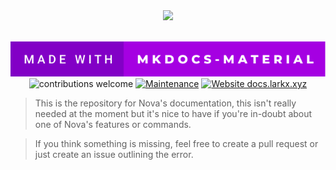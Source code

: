 <div align="center">
    <a href="https://docs.larkx.xyz/">
        <img src="https://cdn.discordapp.com/attachments/826078608442654730/875162239697555516/favicon3.png">
    </a>
</div>

<br />

<div align="center">

[![forthebadge](https://github.com/Larkify/nova-docs/blob/readme-assests/made-with-mkdocs-material.svg)](https://squidfunk.github.io/mkdocs-material/)
<br />
![contributions welcome](https://img.shields.io/badge/contributions-welcome-brightgreen.svg?style=flat) [![Maintenance](https://img.shields.io/badge/Maintained%3F-yes-green.svg)](https://github.com/supunlakmal/thismypc/graphs/commit-activity) [![Website docs.larkx.xyz](https://img.shields.io/website-up-down-green-red/http/shields.io.svg)](https://docs.larkx.xyz/)
</div>

> This is the repository for Nova's documentation, this isn't really needed at the moment but it's nice to have if you're in-doubt about one of Nova's features or commands.

> If you think something is missing, feel free to create a pull request or just create an issue outlining the error.
